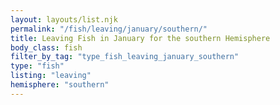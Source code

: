 ```yaml
---
layout: layouts/list.njk
permalink: "/fish/leaving/january/southern/"
title: Leaving Fish in January for the southern Hemisphere
body_class: fish
filter_by_tag: "type_fish_leaving_january_southern"
type: "fish"
listing: "leaving"
hemisphere: "southern"
---
```

